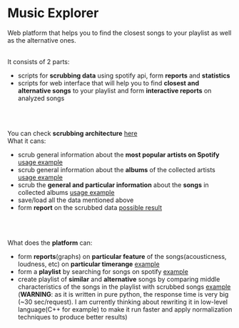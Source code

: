 <h1>Music Explorer</h1>


Web platform that helps you to find the closest songs to your playlist as well as the alternative ones.
<br /><br />

It consists of 2 parts:<br />
* scripts for <b>scrubbing data</b> using spotify api, form <b>reports</b> and <b>statistics</b>
* scripts for web interface that will help you to find <b>closest and alternative songs</b> to your playlist and form <b>interactive reports</b> on analyzed songs

<br /><br />

You can check <b>scrubbing architecture</b> [here](doc/classdiagram.html)<br />
What it cans:
* scrub general information about the <b>most popular artists on Spotify</b> [usage example](collect_artists.py)
* scrub general information about the <b>albums</b> of the collected artists [usage example](collect_albums.py)
* scrub the <b>general and particular information</b> about the <b>songs</b> in collected albums [usage example](collect_songs.py)
* save/load all the data mentioned above
* form <b>report</b> on the scrubbed data [possible result](result.txt)

<br /><br />

What does the <b>platform</b> can:
* form <b>reports</b>(graphs) on <b>particular feature</b> of the songs(acousticness, loudness, etc) on <b>particular timerange</b> [example](examples/web_platform_examples/graph.jpg)
* form a <b>playlist</b> by searching for songs on spotify [example](examples/web_platform_examples/playlist_creation.jpg)
* create playlist of <b>similar</b> and <b>alternative</b> songs by comparing middle characteristics of the songs in the playlist with scrubbed songs [example](examples/web_platform_examples/suggestions.jpg)<br/> 
(<b>WARNING</b>: as it is written in pure python, the response time is very big (~30 sec/request). I am currently thinking about rewriting it in low-level language(C++ for example) to make it run faster and apply normalization techniques to produce better results)

